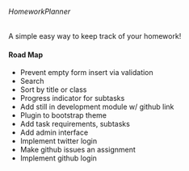 ###### HomeworkPlanner
A simple easy way to keep track of your homework!

#### Road Map
* Prevent empty form insert via validation
* Search
* Sort by title or class
* Progress indicator for subtasks
* Add still in development module w/ github link
* Plugin to bootstrap theme
* Add task requirements, subtasks
* Add admin interface
* Implement twitter login
* Make github issues an assignment 
* Implement github login